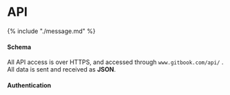 # API

{% include "./message.md" %}

#### Schema

All API access is over HTTPS, and accessed through `www.gitbook.com/api/` . All data is sent and received as **JSON**.


#### Authentication


